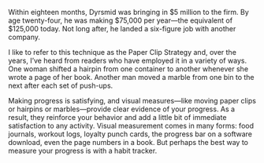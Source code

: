 Within eighteen months, Dyrsmid was bringing in $5 million to the
firm. By age twenty-four, he was making $75,000 per year—the
equivalent of $125,000 today. Not long after, he landed a six-figure job
with another company.

I like to refer to this technique as the Paper Clip Strategy and, over
the years, I’ve heard from readers who have employed it in a variety of
ways. One woman shifted a hairpin from one container to another
whenever she wrote a page of her book. Another man moved a marble
from one bin to the next after each set of push-ups.

Making progress is satisfying, and visual measures—like moving
paper clips or hairpins or marbles—provide clear evidence of your
progress. As a result, they reinforce your behavior and add a little bit
of immediate satisfaction to any activity. Visual measurement comes
in many forms: food journals, workout logs, loyalty punch cards, the
progress bar on a software download, even the page numbers in a
book. But perhaps the best way to measure your progress is with a
habit tracker.